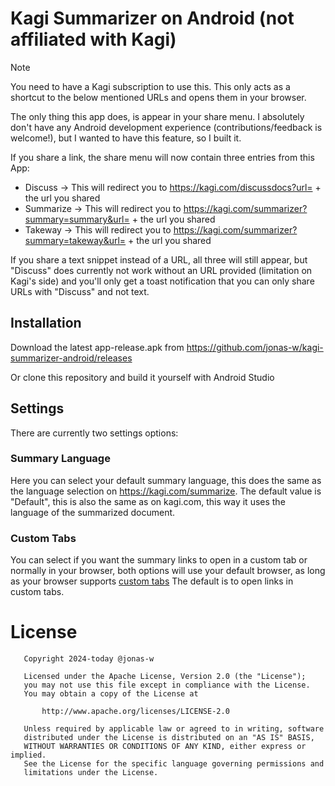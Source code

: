 # Kagi Summarizer on Android (not affiliated with Kagi)

> [!NOTE]
> You need to have a Kagi subscription to use this.
> This only acts as a shortcut to the below mentioned URLs and opens them in your browser.

The only thing this app does, is appear in your share menu. I absolutely don't have any Android development experience (contributions/feedback is welcome!), but I wanted to have this feature, so I built it.

If you share a link, the share menu will now contain three entries from this App:

- Discuss -> This will redirect you to https://kagi.com/discussdocs?url= + the url you shared
- Summarize -> This will redirect you to https://kagi.com/summarizer?summary=summary&url= + the url you shared
- Takeway -> This will redirect you to https://kagi.com/summarizer?summary=takeway&url= + the url you shared

If you share a text snippet instead of a URL, all three will still appear, but "Discuss" does currently not work without an URL provided (limitation on Kagi's side) and you'll only get a toast notification that you can only share URLs with "Discuss" and not text.

## Installation

Download the latest app-release.apk from https://github.com/jonas-w/kagi-summarizer-android/releases

Or clone this repository and build it yourself with Android Studio

## Settings

There are currently two settings options:

### Summary Language

Here you can select your default summary language, this does the same as the language selection on https://kagi.com/summarize.
The default value is "Default", this is also the same as on kagi.com, this way it uses the language of the summarized document.


### Custom Tabs

You can select if you want the summary links to open in a custom tab or normally in your browser, both options will use your default browser, as long as your browser supports [custom tabs](https://developer.chrome.com/docs/android/custom-tabs/)
The default is to open links in custom tabs.


# License

```
   Copyright 2024-today @jonas-w

   Licensed under the Apache License, Version 2.0 (the "License");
   you may not use this file except in compliance with the License.
   You may obtain a copy of the License at

       http://www.apache.org/licenses/LICENSE-2.0

   Unless required by applicable law or agreed to in writing, software
   distributed under the License is distributed on an "AS IS" BASIS,
   WITHOUT WARRANTIES OR CONDITIONS OF ANY KIND, either express or implied.
   See the License for the specific language governing permissions and
   limitations under the License.

```
